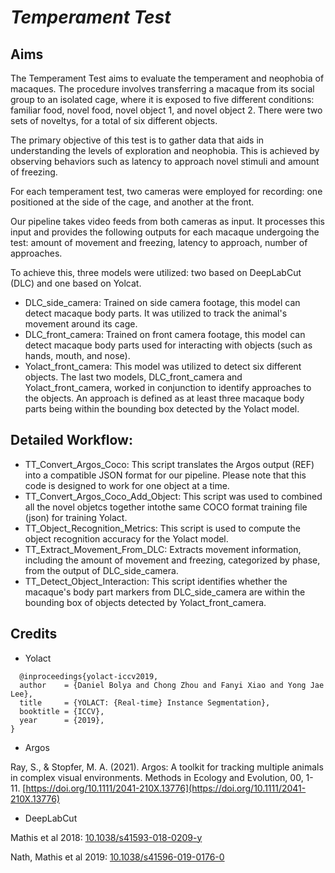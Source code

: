 # *Temperament Test*

## Aims

The Temperament Test aims to evaluate the temperament and neophobia of macaques. 
The procedure involves transferring a macaque from its social group to an isolated cage, where it is exposed to five different conditions: 
familiar food, novel food, novel object 1, and novel object 2. There were two sets of noveltys, for a total of six different objects.

The primary objective of this test is to gather data that aids in understanding the levels of exploration and neophobia. 
This is achieved by observing behaviors such as latency to approach novel stimuli and amount of freezing.

For each temperament test, two cameras were employed for recording: one positioned at the side of the cage, and another at the front.

Our pipeline takes video feeds from both cameras as input. It processes this input and provides the following outputs for each macaque undergoing the test:
amount of movement and freezing, latency to approach, number of approaches.

To achieve this, three models were utilized: two based on DeepLabCut (DLC) and one based on Yolcat.
- DLC_side_camera: Trained on side camera footage, this model can detect macaque body parts. It was utilized to track the animal's movement around its cage.
- DLC_front_camera: Trained on front camera footage, this model can detect macaque body parts used for interacting with objects (such as hands, mouth, and nose).
- Yolact_front_camera: This model was utilized to detect six different objects.
The last two models, DLC_front_camera and Yolact_front_camera, worked in conjunction to identify approaches to the objects.
An approach is defined as at least three macaque body parts being within the bounding box detected by the Yolact model.

## Detailed Workflow:

- TT_Convert_Argos_Coco: This script translates the Argos output (REF) into a compatible JSON format for our pipeline. Please note that this code is designed to work for one object at a time.
- TT_Convert_Argos_Coco_Add_Object: This script was used to combined all the novel objetcs together intothe same COCO format training file (json) for training Yolact.
- TT_Object_Recognition_Metrics: This script is used to compute the object recognition accuracy for the Yolact model.
- TT_Extract_Movement_From_DLC: Extracts movement information, including the amount of movement and freezing, categorized by phase, from the output of DLC_side_camera.
- TT_Detect_Object_Interaction: This script identifies whether the macaque's body part markers from DLC_side_camera are within the bounding box of objects detected by Yolact_front_camera.

## Credits

- Yolact
```  
  @inproceedings{yolact-iccv2019,
  author    = {Daniel Bolya and Chong Zhou and Fanyi Xiao and Yong Jae Lee},
  title     = {YOLACT: {Real-time} Instance Segmentation},
  booktitle = {ICCV},
  year      = {2019},
}
```

- Argos
  
Ray, S., & Stopfer, M. A. (2021). Argos: A toolkit for tracking multiple animals in complex visual environments. Methods in Ecology and Evolution, 00, 1- 11. [https://doi.org/10.1111/2041-210X.13776](https://doi.org/10.1111/2041-210X.13776)

- DeepLabCut

Mathis et al 2018: [10.1038/s41593-018-0209-y](10.1038/s41593-018-0209-y)

Nath, Mathis et al 2019: [10.1038/s41596-019-0176-0](10.1038/s41593-018-0209-y)
